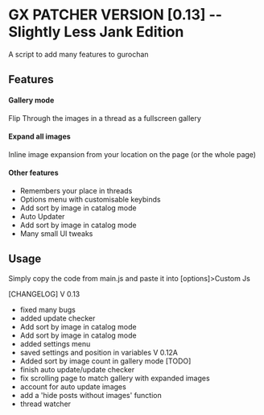  # GX PATCHER VERSION [0.13] -- Slightly Less Jank Edition
 
A script to add many features to gurochan

## Features
#### Gallery mode
Flip Through the images in a thread as a fullscreen gallery
#### Expand all images
Inline image expansion from your location on the page (or the whole page)
#### Other features
- Remembers your place in threads
- Options menu with customisable keybinds
- Add sort by image in catalog mode
- Auto Updater
- Add sort by image in catalog mode
- Many small UI tweaks
## Usage
Simply copy the code from main.js and paste it into [options]>Custom Js

 
 [CHANGELOG]
 V 0.13
 - fixed many bugs
 - added update checker
 - Add sort by image in catalog mode
 - Add sort by image in catalog mode
 - added settings menu
 - saved settings and position in variables
 V 0.12A
 - Added sort by image count in gallery mode
 [TODO] 
 - finish auto update/update checker
 - fix scrolling page to match gallery with expanded images
 - account for auto update images
 - add a 'hide posts without images' function
 - thread watcher
